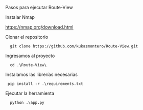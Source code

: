 Pasos para ejecutar Route-View

Instalar Nmap 

https://nmap.org/download.html


Clonar el repositorio

```
  git clone https://github.com/kukazmontero/Route-View.git
```

Ingresamos al proyecto

```
  cd .\Route-View\  
```

Instalamos las librerías necesarias

```
 pip install -r .\requirements.txt    
```

Ejecutar la herramienta

```
  python .\app.py
```

	
